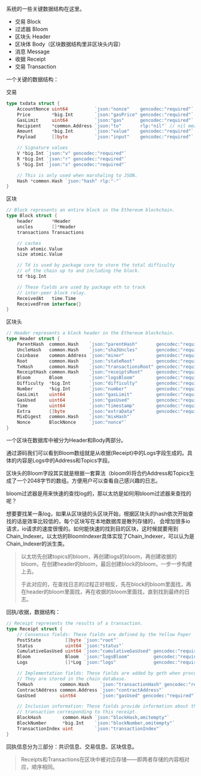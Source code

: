 系统的一些关键数据结构在这里。

* 交易 Block
* 过滤器 Bloom
* 区块头 Header
* 区块体 Body（区块数据结构里非区块头内容）
* 消息 Message
* 收据 Receipt
* 交易 Transaction

一个关键的数据结构：

交易

```go
type txdata struct {
    AccountNonce uint64          `json:"nonce"    gencodec:"required"`
    Price        *big.Int        `json:"gasPrice" gencodec:"required"`
    GasLimit     uint64          `json:"gas"      gencodec:"required"`
    Recipient    *common.Address `json:"to"       rlp:"nil"` // nil means contract creation
    Amount       *big.Int        `json:"value"    gencodec:"required"`
    Payload      []byte          `json:"input"    gencodec:"required"`

    // Signature values
    V *big.Int `json:"v" gencodec:"required"`
    R *big.Int `json:"r" gencodec:"required"`
    S *big.Int `json:"s" gencodec:"required"`

    // This is only used when marshaling to JSON.
    Hash *common.Hash `json:"hash" rlp:"-"`
}
```

区块

```go
// Block represents an entire block in the Ethereum blockchain.
type Block struct {
    header       *Header
    uncles       []*Header
    transactions Transactions

    // caches
    hash atomic.Value
    size atomic.Value

    // Td is used by package core to store the total difficulty
    // of the chain up to and including the block.
    td *big.Int

    // These fields are used by package eth to track
    // inter-peer block relay.
    ReceivedAt   time.Time
    ReceivedFrom interface{}
}
```

区块头

```go
// Header represents a block header in the Ethereum blockchain.
type Header struct {
    ParentHash  common.Hash    `json:"parentHash"       gencodec:"required"`
    UncleHash   common.Hash    `json:"sha3Uncles"       gencodec:"required"`
    Coinbase    common.Address `json:"miner"            gencodec:"required"`
    Root        common.Hash    `json:"stateRoot"        gencodec:"required"`
    TxHash      common.Hash    `json:"transactionsRoot" gencodec:"required"`
    ReceiptHash common.Hash    `json:"receiptsRoot"     gencodec:"required"`
    Bloom       Bloom          `json:"logsBloom"        gencodec:"required"`
    Difficulty  *big.Int       `json:"difficulty"       gencodec:"required"`
    Number      *big.Int       `json:"number"           gencodec:"required"`
    GasLimit    uint64         `json:"gasLimit"         gencodec:"required"`
    GasUsed     uint64         `json:"gasUsed"          gencodec:"required"`
    Time        uint64         `json:"timestamp"        gencodec:"required"`
    Extra       []byte         `json:"extraData"        gencodec:"required"`
    MixDigest   common.Hash    `json:"mixHash"`
    Nonce       BlockNonce     `json:"nonce"`
}
```

一个区块在数据库中被分为Header和Body两部分。

通过源码我们可以看到Bloom数组就是从收据\(Receipt\)中的Logs字段生成的。具体的内容是Logs中的Address和Topics字段。

区块头的Bloom字段其实就是根据一套算法（bloom9\)将合约Address和Topics生成了一个2048字节的数组。方便用户可以查看自己感兴趣的日志。

bloom过滤器是用来快速的查找log的，那以太坊是如何用bloom过滤器来查找的呢？

想要要找某一条log，如果从区块链的头区块开始，根据区块头的hash依次开始查找的话是效率比较低的，每个区块写在本地数据库是散列存储的， 会增加很多io请求，io请求的速度很慢的。如何能快速的找到目的区块，这时候就要用到Chain\_Indexer。以太坊的BloomIndexer具体实现了Chain\_Indexer，可以认为是Chain\_Indexer的派生类。

> 以太坊先创建topics的bloom，再创建logs的bloom，再创建收据的bloom，在创建header的bloom，最后创建block的bloom，一步一步构建上去。
>
> 于此对应的，在查找日志的过程正好相反，先在block的bloom里面找，再在header的bloom里面找，再在收据的bloom里面找，直到找到最终的日志。

回执/收据，数据结构：

```go
// Receipt represents the results of a transaction.
type Receipt struct {
    // Consensus fields: These fields are defined by the Yellow Paper
    PostState         []byte `json:"root"`
    Status            uint64 `json:"status"`
    CumulativeGasUsed uint64 `json:"cumulativeGasUsed" gencodec:"required"`
    Bloom             Bloom  `json:"logsBloom"         gencodec:"required"`
    Logs              []*Log `json:"logs"              gencodec:"required"`

    // Implementation fields: These fields are added by geth when processing a transaction.
    // They are stored in the chain database.
    TxHash          common.Hash    `json:"transactionHash" gencodec:"required"`
    ContractAddress common.Address `json:"contractAddress"`
    GasUsed         uint64         `json:"gasUsed" gencodec:"required"`

    // Inclusion information: These fields provide information about the inclusion of the
    // transaction corresponding to this receipt.
    BlockHash        common.Hash `json:"blockHash,omitempty"`
    BlockNumber      *big.Int    `json:"blockNumber,omitempty"`
    TransactionIndex uint        `json:"transactionIndex"`
}
```

回执信息分为三部分：共识信息、交易信息、区块信息。

> Receipts和Transactions在区块中被对应存储——即两者存储的内容相对应，顺序相同。



